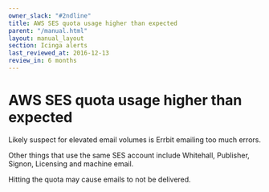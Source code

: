 ```yaml
---
owner_slack: "#2ndline"
title: AWS SES quota usage higher than expected
parent: "/manual.html"
layout: manual_layout
section: Icinga alerts
last_reviewed_at: 2016-12-13
review_in: 6 months
---
```


# AWS SES quota usage higher than expected

Likely suspect for elevated email volumes is Errbit emailing too much errors.

Other things that use the same SES account include Whitehall, Publisher, Signon, Licensing and machine email.

Hitting the quota may cause emails to not be delivered.
